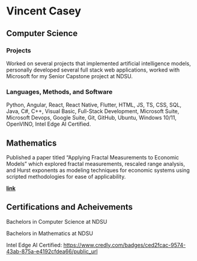 # Vincent Casey
## Computer Science
### Projects
Worked on several projects that implemented
artificial intelligence models, personally
developed several full stack web applications,
worked with Microsoft for my Senior Capstone
project at NDSU.
### Languages, Methods, and Software
Python, Angular, React, React Native, Flutter,
HTML, JS, TS, CSS, SQL, Java, C#, C++, Visual
Basic, Full-Stack Development, Microsoft Suite,
Microsoft Devops, Google Suite, Git, GitHub,
Ubuntu, Windows 10/11, OpenVINO, Intel Edge
AI Certified.

## Mathematics
Published a paper titled “Applying Fractal
Measurements to Economic Models” which
explored fractal measurements, rescaled range
analysis, and Hurst exponents as modeling
techniques for economic systems using scripted
methodologies for ease of applicability.

**[link](https://github.com/vmc-7645/hurst-exponentcalculator-from-csv)**

## Certifications and Acheivements
Bachelors in Computer Science at NDSU

Bachelors in Mathematics at NDSU

Intel Edge AI Certified: https://www.credly.com/badges/ced2fcac-9574-43ab-875a-e4192cfdea66/public_url


<!-- ## Management and Logistics
## Communication -->
<!---
vmc-7645/vmc-7645 is a ✨ special ✨ repository because its `README.md` (this file) appears on your GitHub profile.
You can click the Preview link to take a look at your changes.
--->
